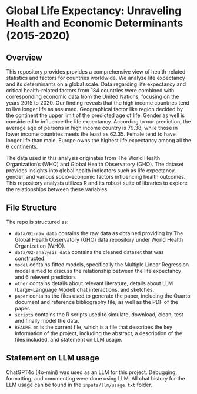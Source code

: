 # Global Life Expectancy: Unraveling Health and Economic Determinants (2015-2020)

## Overview

This repository provides provides a comprehensive view of health-related statistics and factors for countries worldwide. We analyze life expectancy and its determinants on a global scale. Data regarding life expectancy and critical health-related factors from 184 countries were combined with corresponding economic data from the United Nations, focusing on the years 2015 to 2020. Our finding reveals that the high income countries tend to live longer life as assumed. Geographical factor like region decided by the continent the upper limit of the predicted age of life. Gender as well is considered to influence the life expectancy. According to our prediction, the average age of persons in high income country is 79.38, while those in lower income countries meets the least as 62.35. Female tend to have longer life than male. Europe owns the highest life expectancy among all the 6 continents.

The data used in this analysis originates from The World Health Organization’s (WHO) and Global Health Observatory (GHO). The dataset provides insights into global health indicators such as life expectancy, gender, and various socio-economic factors influencing health outcomes. This repository analysis utilizes R and its robust suite of libraries to explore the relationships between these variables.

## File Structure

The repo is structured as:

-   `data/01-raw_data` contains the raw data as obtained providing by The Global Health Observatory (GHO) data repository under World Health Organization (WHO).
-   `data/02-analysis_data` contains the cleaned dataset that was constructed.
-   `model` contains fitted models, specifically the Multiple Linear Regression model aimed to discuss the relationship between the life expectancy and 6 relevent predictors
-   `other` contains details about relevant literature, details about LLM (Large-Language Model) chat interactions, and sketches.
-   `paper` contains the files used to generate the paper, including the Quarto document and reference bibliography file, as well as the PDF of the paper.
-   `scripts` contains the R scripts used to simulate, download, clean, test and finally model the data.
-   `README.md` is the current file, which is a file that describes the key information of the project, including the abstract, a description of the files included, and statement on LLM usage.

## Statement on LLM usage

ChatGPT4o (4o-mini) was used as an LLM for this project. Debugging, formatting, and commenting were done using LLM. All chat history for the LLM usage can be found in the `inputs/llm/usage.txt` folder.
